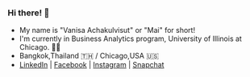 ### Hi there! 👋 
- My name is "Vanisa Achakulvisut" or "Mai" for short!
- I'm currently in Business Analytics program, University of Illinois at Chicago. :woman_student: 
- Bangkok,Thailand :thailand: / Chicago,USA :us:
- [LinkedIn](https://www.linkedin.com/in/vanisaachakulvisut/) | [Facebook](https://www.facebook.com/maibuzzy/) | [Instagram](https://www.instagram.com/maimaiva/) | [Snapchat](https://www.snapchat.com/add/maimaiva)
